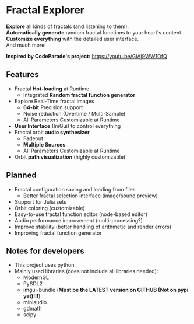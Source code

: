# Fractal Explorer
**Explore** all kinds of fractals (and listening to them).<br>
**Automatically generate** random fractal functions to your heart's content.<br>
**Customize everything** with the detailed user interface.<br>
And much more!

**Inspired by CodeParade's project:**
https://youtu.be/GiAj9WW1OfQ

Features
---------------
* Fractal **Hot-loading** at Runtime
  * Integrated **Random fractal function generator**
* Explore Real-Time fractal images
  * **64-bit** Precision support
  * Noise reduction (Overtime / Multi-Sample)
  * All Parameters Customizable at Runtime
* **User Interface** (ImGui) to control everything
* Fractal orbit **audio synthesizer**
  * Fadeout
  * **Multiple Sources**
  * All Parameters Customizable at Runtime
* Orbit **path visualization** (highly customizable)

Planned
---------------
* Fractal configuration saving and loading from files
  * Better fractal selection interface (image/sound preview)
* Support for Julia sets
* Orbit coloring (customizable)
* Easy-to-use fractal function editor (node-based editor)
* Audio performance improvement (multi-processing?)
* Improve stability (better handling of arithmetic and render errors)
* Improving fractal function generator

Notes for developers
---------------
* This project uses python.
* Mainly used libraries (does not include all libraries needed):
  * ModernGL
  * PySDL2
  * imgui-bundle (**Must be the LATEST version on GITHUB (Not on pypi yet)!!!**)
  * miniaudio
  * gdmath
  * scipy
